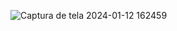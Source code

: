 ![Captura de tela 2024-01-12 162459](https://github.com/Jezebel1990/web-design-agency/assets/75287031/c998e2dc-dcd0-4e96-bcda-bd05b719ad72)
